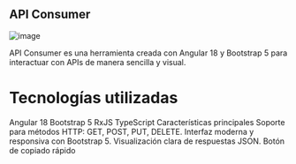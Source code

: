 ## API Consumer
![image](https://github.com/user-attachments/assets/6af326f0-956f-410e-9a8c-79436b37f807)

API Consumer es una herramienta creada con Angular 18 y Bootstrap 5 para interactuar con APIs de manera sencilla y visual.

# Tecnologías utilizadas

Angular 18
Bootstrap 5
RxJS
TypeScript
Características principales
Soporte para métodos HTTP: GET, POST, PUT, DELETE.
Interfaz moderna y responsiva con Bootstrap 5.
Visualización clara de respuestas JSON.
Botón de copiado rápido
